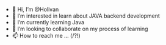 - 👋 Hi, I’m @Holivan
- 👀 I’m interested in learn about JAVA backend development
- 🌱 I’m currently learning Java
- 💞️ I’m looking to collaborate on my process of learning
- 📫 How to reach me ... (/?!)

<!---
Holivan/Holivan is a ✨ special ✨ repository because its `README.md` (this file) appears on your GitHub profile.
You can click the Preview link to take a look at your changes.
--->
